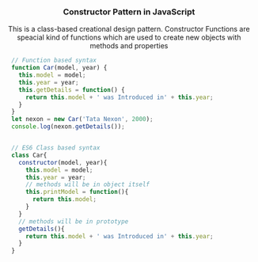 <div align="center">
	<h3>Constructor Pattern in JavaScript</h3>
  <p> This is a class-based creational design pattern. Constructor Functions are speacial kind of functions which are used to create new objects with methods and properties</p>
</div>

```js
  // Function based syntax
  function Car(model, year) {
    this.model = model;
    this.year = year;
    this.getDetails = function() {
      return this.model + ' was Introduced in' + this.year;
    }
  }
  let nexon = new Car('Tata Nexon', 2000);
  console.log(nexon.getDetails());

```

```js

  // ES6 Class based syntax
  class Car{
    constructor(model, year){
      this.model = model;
      this.year = year;
      // methods will be in object itself
      this.printModel = function(){
        return this.model;
      }
    }
    // methods will be in prototype
    getDetails(){
      return this.model + ' was Introduced in' + this.year;
    }
  }
```